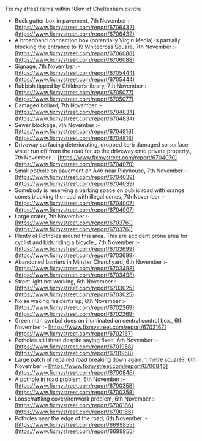 Fix my street items within 10km of Cheltenham centre

<!-- fix_marker starts -->

- Bock gutter box in pavement, 7th November :- [https://www.fixmystreet.com/report/6706432](https://www.fixmystreet.com/report/6706432)
- A broadband connection box (potentially Virgin Media) is partially blocking the entrance to 19 Whitecross Square, 7th November :- [https://www.fixmystreet.com/report/6706088](https://www.fixmystreet.com/report/6706088)
- Signage, 7th November :- [https://www.fixmystreet.com/report/6705444](https://www.fixmystreet.com/report/6705444)
- Rubbish tipped by Children’s library, 7th November :- [https://www.fixmystreet.com/report/6705077](https://www.fixmystreet.com/report/6705077)
- Damaged bollard, 7th November :- [https://www.fixmystreet.com/report/6704834](https://www.fixmystreet.com/report/6704834)
- Sewer blockage, 7th November :- [https://www.fixmystreet.com/report/6704816](https://www.fixmystreet.com/report/6704816)
- Driveway surfacing deteriorating, dropped kerb damaged so surface water run off from the road for up the driveway onto private property., 7th November :- [https://www.fixmystreet.com/report/6704070](https://www.fixmystreet.com/report/6704070)
- Small pothole on pavement on A46 near Playhouse, 7th November :- [https://www.fixmystreet.com/report/6704039](https://www.fixmystreet.com/report/6704039)
- Somebody is reserving a parking space on public road with orange cones blocking the road with illegal cones, 7th November :- [https://www.fixmystreet.com/report/6704007](https://www.fixmystreet.com/report/6704007)
- Large crater, 7th November :- [https://www.fixmystreet.com/report/6703761](https://www.fixmystreet.com/report/6703761)
- Plenty of Potholes around this area. This are accident prone area for cyclist and kids riding a bicycle., 7th November :- [https://www.fixmystreet.com/report/6703699](https://www.fixmystreet.com/report/6703699)
- Abandoned barriers in Minster Churchyard, 6th November :- [https://www.fixmystreet.com/report/6703498](https://www.fixmystreet.com/report/6703498)
- Street light not working, 6th November :- [https://www.fixmystreet.com/report/6703025](https://www.fixmystreet.com/report/6703025)
- Noise waking residents up, 6th November :- [https://www.fixmystreet.com/report/6702269](https://www.fixmystreet.com/report/6702269)
- Green man symbol does on illuminated on central control box., 6th November :- [https://www.fixmystreet.com/report/6702167](https://www.fixmystreet.com/report/6702167)
- Potholes still there despite saying fixed, 6th November :- [https://www.fixmystreet.com/report/6701958](https://www.fixmystreet.com/report/6701958)
- Large patch of repaired road breaking down again. 1 metre square?, 6th November :- [https://www.fixmystreet.com/report/6700846](https://www.fixmystreet.com/report/6700846)
- A pothole in road problem, 6th November :- [https://www.fixmystreet.com/report/6700358](https://www.fixmystreet.com/report/6700358)
- Loose/rattling cover/ironwork problem, 6th November :- [https://www.fixmystreet.com/report/6700166](https://www.fixmystreet.com/report/6700166)
- Potholes near the edge of the road, 6th November :- [https://www.fixmystreet.com/report/6699855](https://www.fixmystreet.com/report/6699855)

<!-- fix_marker ends -->
